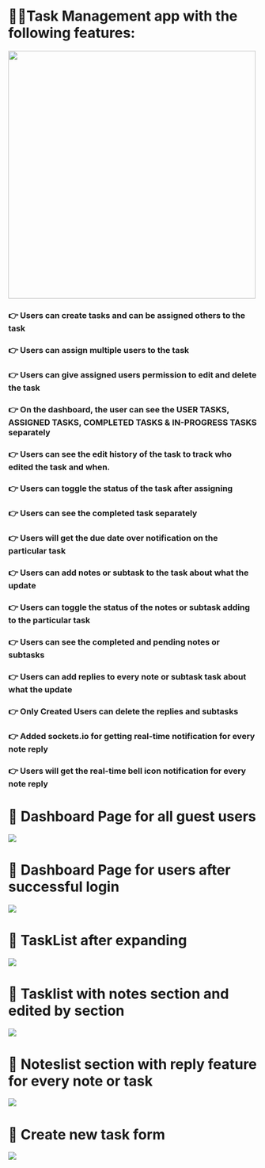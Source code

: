 <h1>📝📝Task Management app with the following features:</h1>
<img src="https://github.com/user-attachments/assets/efb5c451-0ff5-41ef-849a-45a7af17dbda" width="500px" />

<h3>👉 Users can create tasks and can be assigned others to the task </h3>
<h3>👉 Users can assign multiple users to the task </h3>
<h3>👉 Users can give assigned users permission to edit and delete the task </h3>
<h3>👉 On the dashboard, the user can see the USER TASKS, ASSIGNED TASKS, COMPLETED TASKS & IN-PROGRESS TASKS separately </h3>
<h3>👉 Users can see the edit history of the task to track who edited the task and when. </h3>
<h3>👉 Users can toggle the status of the task after assigning </h3>
<h3>👉 Users can see the completed task separately </h3>
<h3>👉 Users will get the due date over notification on the particular task</h3>
<h3>👉 Users can add notes or subtask to the task about what the update </h3>
<h3>👉 Users can toggle the status of the notes or subtask adding to the particular task</h3>
<h3>👉 Users can see the completed and pending notes or subtasks</h3>
<h3>👉 Users can add replies to every note or subtask task about what the update </h3>
<h3>👉 Only Created Users can delete the replies and subtasks</h3>
<h3>👉 Added sockets.io for getting real-time notification for every note reply</h3>
<h3>👉 Users will get the real-time bell icon notification for every note reply</h3>



 <h1>📝 Dashboard Page for all guest users</h1>
<img src="https://github.com/user-attachments/assets/936fa01a-6beb-4ab0-b475-3ded1a90e8da" />

<h1>📝 Dashboard Page for users after successful login</h1>
<img src="https://github.com/user-attachments/assets/858399d2-3e49-4c4b-bad0-8532a97dcf48" />

<h1>📝 TaskList after expanding</h1>
<img src="https://github.com/user-attachments/assets/efb5c451-0ff5-41ef-849a-45a7af17dbda" />

<h1>📝 Tasklist with notes section and edited by section</h1>
<img src="https://github.com/user-attachments/assets/a4323e08-9ca1-44c8-b116-b84914d3c3c1" />

<h1>📝 Noteslist section with reply feature for every note or task</h1>
<img src="https://github.com/user-attachments/assets/1d60c227-cbe6-4508-b1a5-f2ed10c0d3c7" />

<h1>📝 Create new task form</h1>
<img src=https://github.com/user-attachments/assets/d9c61906-8383-467e-a016-20f73806ce52" />
